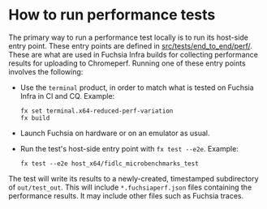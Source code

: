 # How to run performance tests

The primary way to run a performance test locally is to run its
host-side entry point.  These entry points are defined in
[src/tests/end_to_end/perf/](/src/tests/end_to_end/perf/).  These are
what are used in Fuchsia Infra builds for collecting performance
results for uploading to Chromeperf.  Running one of these entry
points involves the following:

*   Use the `terminal` product, in order to match what is tested on
    Fuchsia Infra in CI and CQ.  Example:

    ```
    fx set terminal.x64-reduced-perf-variation
    fx build
    ```

*   Launch Fuchsia on hardware or on an emulator as usual.

*   Run the test's host-side entry point with `fx test --e2e`.  Example:

    ```
    fx test --e2e host_x64/fidlc_microbenchmarks_test
    ```

The test will write its results to a newly-created, timestamped
subdirectory of `out/test_out`.  This will include
`*.fuchsiaperf.json` files containing the performance results.  It may
include other files such as Fuchsia traces.
